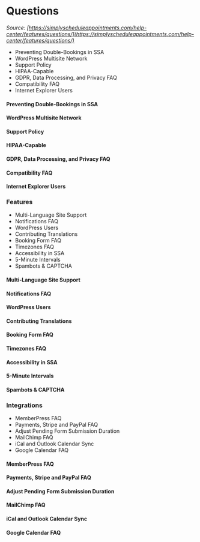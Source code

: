 # Questions


*Source: [https://simplyscheduleappointments.com/help-center/features/questions/](https://simplyscheduleappointments.com/help-center/features/questions/)*

- Preventing Double-Bookings in SSA
- WordPress Multisite Network
- Support Policy
- HIPAA-Capable
- GDPR, Data Processing, and Privacy FAQ
- Compatibility FAQ
- Internet Explorer Users

#### Preventing Double-Bookings in SSA

#### WordPress Multisite Network

#### Support Policy

#### HIPAA-Capable

#### GDPR, Data Processing, and Privacy FAQ

#### Compatibility FAQ

#### Internet Explorer Users

### Features

- Multi-Language Site Support
- Notifications FAQ
- WordPress Users
- Contributing Translations
- Booking Form FAQ
- Timezones FAQ
- Accessibility in SSA
- 5-Minute Intervals
- Spambots & CAPTCHA

#### Multi-Language Site Support

#### Notifications FAQ

#### WordPress Users

#### Contributing Translations

#### Booking Form FAQ

#### Timezones FAQ

#### Accessibility in SSA

#### 5-Minute Intervals

#### Spambots & CAPTCHA

### Integrations

- MemberPress FAQ
- Payments, Stripe and PayPal FAQ
- Adjust Pending Form Submission Duration
- MailChimp FAQ
- iCal and Outlook Calendar Sync
- Google Calendar FAQ

#### MemberPress FAQ

#### Payments, Stripe and PayPal FAQ

#### Adjust Pending Form Submission Duration

#### MailChimp FAQ

#### iCal and Outlook Calendar Sync

#### Google Calendar FAQ
